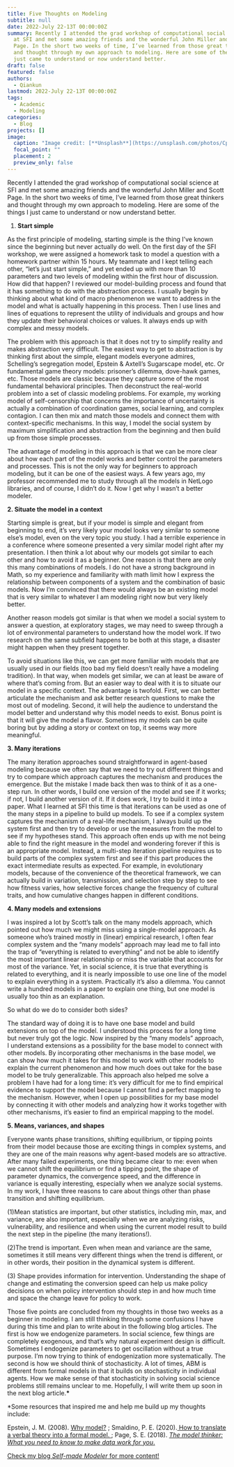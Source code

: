 ```yaml
---
title: Five Thoughts on Modeling
subtitle: null
date: 2022-July 22-13T 00:00:00Z
summary: Recently I attended the grad workshop of computational social science
  at SFI and met some amazing friends and the wonderful John Miller and Scott
  Page. In the short two weeks of time, I’ve learned from those great thinkers
  and thought through my own approach to modeling. Here are some of the things I
  just came to understand or now understand better.
draft: false
featured: false
authors:
  - Qiankun
lastmod: 2022-July 22-13T 00:00:00Z
tags:
  - Academic
  - Modeling
categories:
  - Blog
projects: []
image:
  caption: "Image credit: [**Unsplash**](https://unsplash.com/photos/CpkOjOcXdUY)"
  focal_point: ""
  placement: 2
  preview_only: false
---
```

Recently I attended the grad workshop of computational social science at SFI and met some amazing friends and the wonderful John Miller and Scott Page. In the short two weeks of time, I’ve learned from those great thinkers and thought through my own approach to modeling. Here are some of the things I just came to understand or now understand better.

1. **Start simple** 

As the first principle of modeling, starting simple is the thing I’ve known since the beginning but never actually do well. On the first day of the SFI workshop, we were assigned a homework task to model a question with a homework partner within 15 hours. My teammate and I kept telling each other, “let’s just start simple,” and yet ended up with more than 10 parameters and two levels of modeling within the first hour of discussion. How did that happen? I reviewed our model-building process and found that it has something to do with the abstraction process. I usually begin by thinking about what kind of macro phenomenon we want to address in the model and what is actually happening in this process. Then I use lines and lines of equations to represent the utility of individuals and groups and how they update their behavioral choices or values. It always ends up with complex and messy models.

The problem with this approach is that it does not try to simplify reality and makes abstraction very difficult. The easiest way to get to abstraction is by thinking first about the simple, elegant models everyone admires, Schelling’s segregation model, Epstein & Axtell’s Sugarscape model, etc. Or fundamental game theory models: prisoner’s dilemma, dove-hawk games, etc. Those models are classic because they capture some of the most fundamental behavioral principles. Then deconstruct the real-world problem into a set of classic modeling problems. For example, my working model of self-censorship that concerns the importance of uncertainty is actually a combination of coordination games, social learning, and complex contagion. I can then mix and match those models and connect them with context-specific mechanisms. In this way, I model the social system by maximum simplification and abstraction from the beginning and then build up from those simple processes. 

The advantage of modeling in this approach is that we can be more clear about how each part of the model works and better control the parameters and processes. This is not the only way for beginners to approach modeling, but it can be one of the easiest ways. A few years ago, my professor recommended me to study through all the models in NetLogo libraries, and of course, I didn’t do it. Now I get why I wasn’t a better modeler.

**2. Situate the model in a context** 

Starting simple is great, but if your model is simple and elegant from beginning to end, it’s very likely your model looks very similar to someone else’s model, even on the very topic you study. I had a terrible experience in a conference where someone presented a very similar model right after my presentation. I then think a lot about why our models got similar to each other and how to avoid it as a beginner. One reason is that there are only this many combinations of models. I do not have a strong background in Math, so my experience and familiarity with math limit how I express the relationship between components of a system and the combination of basic models. Now I’m convinced that there would always be an existing model that is very similar to whatever I am modeling right now but very likely better. 

Another reason models got similar is that when we model a social system to answer a question, at exploratory stages, we may need to sweep through a lot of environmental parameters to understand how the model work. If two research on the same subfield happens to be both at this stage, a disaster might happen when they present together. 

To avoid situations like this, we can get more familiar with models that are usually used in our fields (too bad my field doesn’t really have a modeling tradition). In that way, when models get similar, we can at least be aware of where that’s coming from. But an easier way to deal with it is to situate our model in a specific context. The advantage is twofold. First, we can better articulate the mechanism and ask better research questions to make the most out of modeling. Second, it will help the audience to understand the model better and understand why this model needs to exist. Bonus point is that it will give the model a flavor. Sometimes my models can be quite boring but by adding a story or context on top, it seems way more meaningful. 

**3. Many iterations** 

The many iteration approaches sound straightforward in agent-based modeling because we often say that we need to try out different things and try to compare which approach captures the mechanism and produces the emergence. But the mistake I made back then was to think of it as a one-step run. In other words, I build one version of the model and see if it works; if not, I build another version of it. If it does work, I try to build it into a paper. What I learned at SFI this time is that iterations can be used as one of the many steps in a pipeline to build up models. To see if a complex system captures the mechanism of a real-life mechanism, I always build up the system first and then try to develop or use the measures from the model to see if my hypotheses stand. This approach often ends up with me not being able to find the right measure in the model and wondering forever if this is an appropriate model. Instead, a multi-step iteration pipeline requires us to build parts of the complex system first and see if this part produces the exact intermediate results as expected. For example, in evolutionary models, because of the convenience of the theoretical framework, we can actually build in variation, transmission, and selection step by step to see how fitness varies, how selective forces change the frequency of cultural traits, and how cumulative changes happen in different conditions. 

**4. Many models and extensions**

I was inspired a lot by Scott’s talk on the many models approach, which pointed out how much we might miss using a single-model approach. As someone who’s trained mostly in (linear) empirical research, I often fear complex system and the “many models” approach may lead me to fall into the trap of “everything is related to everything” and not be able to identify the most important linear relationship or miss the variable that accounts for most of the variance. Yet, in social science, it is true that everything is related to everything, and it is nearly impossible to use one line of the model to explain everything in a system. Practically it’s also a dilemma. You cannot write a hundred models in a paper to explain one thing, but one model is usually too thin as an explanation.

So what do we do to consider both sides? 

The standard way of doing it is to have one base model and build extensions on top of the model. I understood this process for a long time but never truly got the logic. Now inspired by the “many models” approach, I understand extensions as a possibility for the base model to connect with other models. By incorporating other mechanisms in the base model, we can show how much it takes for this model to work with other models to explain the current phenomenon and how much does out take for the base model to be truly generalizable. This approach also helped me solve a problem I have had for a long time: it’s very difficult for me to find empirical evidence to support the model because I cannot find a perfect mapping to the mechanism. However, when I open up possibilities for my base model by connecting it with other models and analyzing how it works together with other mechanisms, it’s easier to find an empirical mapping to the model.

**5. Means, variances, and shapes**

Everyone wants phase transitions, shifting equilibrium, or tipping points from their model because those are exciting things in complex systems, and they are one of the main reasons why agent-based models are so attractive. After many failed experiments, one thing became clear to me: even when we cannot shift the equilibrium or find a tipping point, the shape of parameter dynamics, the convergence speed, and the difference in variance is equally interesting, especially when we analyze social systems.  In my work, I have three reasons to care about things other than phase transition and shifting equilibrium.

(1)Mean statistics are important, but other statistics, including min, max, and variance, are also important, especially when we are analyzing risks, vulnerability, and resilience and when using the current model result to build the next step in the pipeline (the many iterations!).

(2)The trend is important. Even when mean and variance are the same, sometimes it still means very different things when the trend is different, or in other words, their position in the dynamical system is different.

(3) Shape provides information for intervention. Understanding the shape of change and estimating the conversion speed can help us make policy decisions on when policy intervention should step in and how much time and space the change leave for policy to work. 

Those five points are concluded from my thoughts in those two weeks as a beginner in modeling. I am still thinking through some confusions I have during this time and plan to write about in the following blog articles. The first is how we endogenize parameters. In social science, few things are completely exogenous, and that’s why natural experiment design is difficult. Sometimes I endogenize parameters to get oscillation without a true purpose. I’m now trying to think of endogenization more systematically. The second is how we should think of stochasticity. A lot of times, ABM is different from formal models in that it builds on stochasticity in individual agents. How we make sense of that stochasticity in solving social science problems still remains unclear to me. Hopefully, I will write them up soon in the next blog article.**\***

\*Some resources that inspired me and help me build up my thoughts include: 

Epstein, J. M. (2008). [Why model?](https://www.jasss.org/11/4/12.html) ; Smaldino, P. E. (2020).[ How to translate a verbal theory into a formal model. ](https://psycnet.apa.org/record/2020-64973-002); Page, S. E. (2018). [*The model thinker: What you need to know to make data work for you*.](https://books.google.com/books?hl=en&lr=&id=iWRPDwAAQBAJ&oi=fnd&pg=PT8&dq=the+model+thinker&ots=jELK0atSQt&sig=EiuQI_3XiwvG73cxflHmljHOqfc#v=onepage&q=the%20model%20thinker&f=false)

[C﻿heck my blog *Self-made Modeler* for more content!](selfmademodeler.wordpress.com)